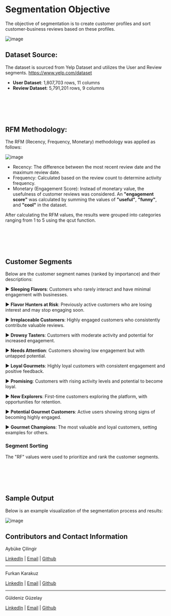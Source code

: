 # Segmentation Objective
The objective of segmentation is to create customer profiles and sort customer-business reviews based on these profiles.

![image](https://github.com/user-attachments/assets/977c9636-eb40-47f2-a5aa-a1385551333e)



## Dataset Source:
The dataset is sourced from Yelp Dataset and utilizes the User and Review segments.
https://www.yelp.com/dataset
* **User Dataset**: 1,807,703 rows, 11 columns
* **Review Dataset**: 5,791,201 rows, 9 columns

<br><br>
---

## RFM Methodology:
The RFM (Recency, Frequency, Monetary) methodology was applied as follows:

![image](https://github.com/user-attachments/assets/72943ebb-aea0-4b24-b430-67a879dba213)


* Recency: The difference between the most recent review date and the maximum review date.
* Frequency: Calculated based on the review count to determine activity frequency.
* Monetary (Engagement Score): Instead of monetary value, the usefulness of customer reviews was considered. An **"engagement score"** was calculated by summing the values of **"useful"**, **"funny"**, and **"cool"** in the dataset.

After calculating the RFM values, the results were grouped into categories ranging from 1 to 5 using the qcut function.

<br><br>
---

## Customer Segments
Below are the customer segment names (ranked by importance) and their descriptions:

▶ **Sleeping Flavors**:
Customers who rarely interact and have minimal engagement with businesses.

▶ **Flavor Hunters at Risk**:
Previously active customers who are losing interest and may stop engaging soon.

▶ **Irreplaceable Customers**:
Highly engaged customers who consistently contribute valuable reviews.

▶ **Drowsy Tasters**:
Customers with moderate activity and potential for increased engagement.

▶ **Needs Attention**:
Customers showing low engagement but with untapped potential.

▶ **Loyal Gourmets**:
Highly loyal customers with consistent engagement and positive feedback.

▶ **Promising**:
Customers with rising activity levels and potential to become loyal.

▶ **New Explorers**:
First-time customers exploring the platform, with opportunities for retention.

▶ **Potential Gourmet Customers**:
Active users showing strong signs of becoming highly engaged.

▶ **Gourmet Champions**:
The most valuable and loyal customers, setting examples for others.


### Segment Sorting
The "RF" values were used to prioritize and rank the customer segments.

<br><br>
---

## Sample Output
Below is an example visualization of the segmentation process and results:

![image](https://github.com/user-attachments/assets/3f09f51b-38a2-491e-8736-b4cc33c28e16)


## Contributors and Contact Information

Aybüke Çilingir

[LinkedIn](https://www.linkedin.com/in/aybukecilingir/) | [Email](mailto:aybukecilingir@outlook.com) | [Github](https://github.com/AybukeCilingir)
  
---

Furkan Karakuz

[LinkedIn](https://www.linkedin.com/in/furkankarakuz/) | [Email](mailto:karakuzfurkan.98@gmail.com) | [Github](https://github.com/furkankarakuz)

---
Güldeniz Güzelay

[LinkedIn](https://www.linkedin.com/in/guldenizguzelay/) | [Email](mailto:denizguzelay@hotmail.com) | [Github](https://github.com/Guldenizguzelay)

